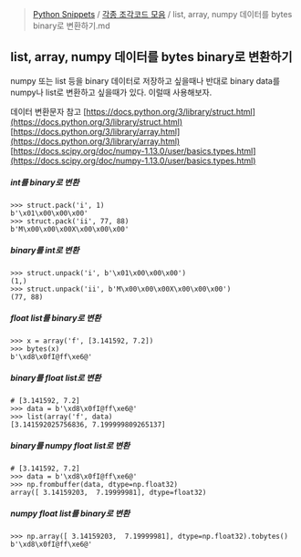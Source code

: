 > [Python Snippets](../README.md) / [각종 조각코드 모음](README.md) / list, array, numpy 데이터를 bytes binary로 변환하기.md
## list, array, numpy 데이터를 bytes binary로 변환하기
numpy 또는 list 등을 binary 데이터로 저장하고 싶을때나 반대로 binary data를 numpy나 list로 변환하고 싶을때가 있다. 이럴때 사용해보자.

데이터 변환문자 참고
[https://docs.python.org/3/library/struct.html](https://docs.python.org/3/library/struct.html)
[https://docs.python.org/3/library/array.html](https://docs.python.org/3/library/array.html)
[https://docs.scipy.org/doc/numpy-1.13.0/user/basics.types.html](https://docs.scipy.org/doc/numpy-1.13.0/user/basics.types.html)

##### int를 binary로 변환
```
>>> struct.pack('i', 1)
b'\x01\x00\x00\x00'
>>> struct.pack('ii', 77, 88)
b'M\x00\x00\x00X\x00\x00\x00'
```

##### binary를 int로 변환
```
>>> struct.unpack('i', b'\x01\x00\x00\x00')
(1,)
>>> struct.unpack('ii', b'M\x00\x00\x00X\x00\x00\x00')
(77, 88)
```

##### float list를 binary로 변환
```
>>> x = array('f', [3.141592, 7.2])
>>> bytes(x)
b'\xd8\x0fI@ff\xe6@'
```

##### binary를 float list로 변환
```
# [3.141592, 7.2]
>>> data = b'\xd8\x0fI@ff\xe6@' 
>>> list(array('f', data)
[3.141592025756836, 7.199999809265137]
```

##### binary를 numpy float list로 변환
```
# [3.141592, 7.2]
>>> data = b'\xd8\x0fI@ff\xe6@'  
>>> np.frombuffer(data, dtype=np.float32)
array([ 3.14159203,  7.19999981], dtype=float32)
```


##### numpy float list를 binary로 변환
```
>>> np.array([ 3.14159203,  7.19999981], dtype=np.float32).tobytes()
b'\xd8\x0fI@ff\xe6@'
```

